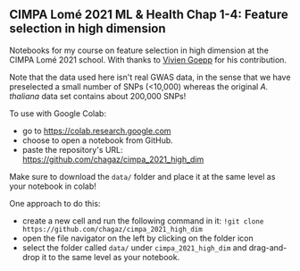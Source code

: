## CIMPA Lomé 2021 ML & Health Chap 1-4: Feature selection in high dimension
Notebooks for my course on feature selection in high dimension at the CIMPA Lomé 2021 school. With thanks to [Vivien Goepp](https://github.com/goepp/) for his contribution.

Note that the data used here isn't real GWAS data, in the sense that we have preselected a small number of SNPs (<10,000) whereas the original _A. thaliana_ data set contains about 200,000 SNPs!

To use with Google Colab:
* go to https://colab.research.google.com
* choose to open a notebook from GitHub.
* paste the repository's URL: https://github.com/chagaz/cimpa_2021_high_dim

Make sure to download the `data/` folder and place it at the same level as your notebook in colab!

One approach to do this:
* create a new cell and run the following command in it: `!git clone https://github.com/chagaz/cimpa_2021_high_dim`
* open the file navigator on the left by clicking on the folder icon
* select the folder called `data/` under `cimpa_2021_high_dim` and drag-and-drop it to the same level as your notebook.
